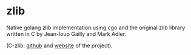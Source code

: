 # zlib
Native golang zlib implementation using cgo and the original zlib library written in C by Jean-loup Gailly and Mark Adler. 

(C-zlib: [github](https://github.com/madler/zlib) and [website](https://zlib.net/) of the project). 
